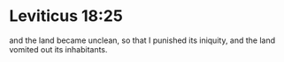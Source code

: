 # Leviticus 18:25

and the land became unclean, so that I punished its iniquity, and the land vomited out its inhabitants.
